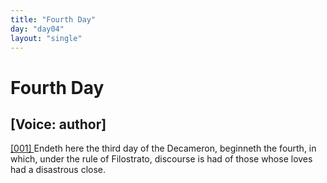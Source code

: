 ```yaml
---
title: "Fourth Day"
day: "day04"
layout: "single"
---
```

<div id="day04" ruler="filostrato" type="Day">
 <h1>
  Fourth Day
 </h1>
 <p>
  <h2>
   [Voice: author]
  </h2>
 </p>
 <argument>
  <p>
   <a href="{{ site.baseurl }}itDecameron/day04#p04990001">
    [001]
   </a>
   Endeth here the third day of the Decameron, beginneth
 the fourth, in which, under the rule of Filostrato,
 discourse is had of those whose loves had a disastrous
 close.
  </p>
 </argument>
</div>